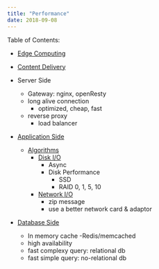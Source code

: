 ```yaml
---
title: "Performance"
date: 2018-09-08
---
```


Table of Contents:
* [Edge Computing]()
* [Content Delivery]() 
* Server Side
  * Gateway: nginx, openResty
  * long alive connection
    * optimized, cheap, fast 
  * reverse proxy
    * load balancer 
* [Application Side]()
  * [Algorithms]()   
    * [Disk I/O](#config-schema)
      * Async
      * Disk Performance  
        * SSD
        * RAID 0, 1, 5, 10    
    * [Network I/O](#loading-configuration)
      * zip message
      * use a better network card & adaptor 
   
* [Database Side]()
  * In memory cache -Redis/memcached
  *  high availability
  *  fast complexy query: relational db
  * fast simple query: no-relational db



<!--stackedit_data:
eyJoaXN0b3J5IjpbLTcwMjYzNTI2OCwtODI0MzA3MTg4LDIxMz
AyMDQzMzgsNzI0NjUxMzczLC0xOTcwNzQyMjgwXX0=
-->